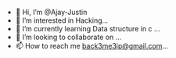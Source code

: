 - 👋 Hi, I’m @Ajay-Justin
- 👀 I’m interested in  Hacking...
- 🌱 I’m currently learning Data structure in c ...
- 💞️ I’m looking to collaborate on ...
- 📫 How to reach me  back3me3ip@gmail.com...

<!---
Ajay-Justin/Ajay-Justin is a ✨ special ✨ repository because its `README.md` (this file) appears on your GitHub profile.
You can click the Preview link to take a look at your changes.
--->

